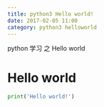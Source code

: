 ```yaml
---
title: python3 Hello world!
date: 2017-02-05 11:00
category: python3 helloworld
---
```

python 学习 之 Hello world  

# Hello world  

```python
print('Hello world!')
``` 
